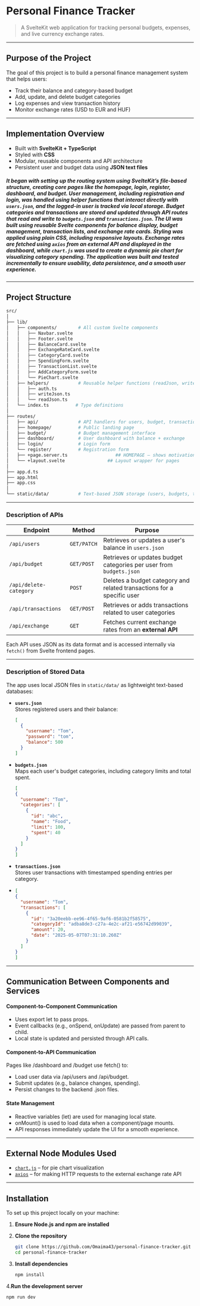 # Personal Finance Tracker

> A SvelteKit web application for tracking personal budgets, expenses, and live currency exchange rates.

---

## Purpose of the Project

The goal of this project is to build a personal finance management system that helps users:

- Track their balance and category-based budget
- Add, update, and delete budget categories
- Log expenses and view transaction history
- Monitor exchange rates (USD to EUR and HUF)


---

## Implementation Overview

- Built with **SvelteKit + TypeScript**
- Styled with **CSS**
- Modular, reusable components and API architecture
- Persistent user and budget data using **JSON text files**

#####  It began with setting up the routing system using SvelteKit’s file-based structure, creating core pages like the homepage, login, register, dashboard, and budget. User management, including registration and login, was handled using helper functions that interact directly with `users.json`, and the logged-in user is tracked via local storage. Budget categories and transactions are stored and updated through API routes that read and write to `budgets.json` and `transactions.json`. The UI was built using reusable Svelte components for balance display, budget management, transaction lists, and exchange rate cards. Styling was applied using plain CSS, including responsive layouts. Exchange rates are fetched using `axios` from an external API and displayed in the dashboard, while `chart.js` was used to create a dynamic pie chart for visualizing category spending. The application was built and tested incrementally to ensure usability, data persistence, and a smooth user experience.


---

## Project Structure

```bash
src/
│
├── lib/
│   ├── components/        # All custom Svelte components                 
│   │   ├── Navbar.svelte            
│   │   ├── Footer.svelte             
│   │   ├── BalanceCard.svelte  
│   │   ├── ExchangeRateCard.svelte      
│   │   ├── CategoryCard.svelte        
│   │   ├── SpendingForm.svelte           
│   │   ├── TransactionList.svelte          
│   │   ├── AddCategoryForm.svelte          
│   │   └── PieChart.svelte           
│   ├── helpers/           # Reusable helper functions (readJson, writeJson, auth)           
│   │   ├── auth.ts          
│   │   ├── writeJson.ts          
│   │   └── readJson.ts     
│   └── index.ts          # Type definitions
│
├── routes/
│   ├── api/               # API handlers for users, budget, transactions, etc.
│   ├── homepage/          # Public landing page
│   ├── budget/            # Budget management interface
│   ├── dashboard/         # User dashboard with balance + exchange
│   ├── login/             # Login form
│   └── register/          # Registration form
│   ├── +page.server.ts                  ## HOMEPAGE – shows motivational quote
│   └── +layout.svelte                ## Layout wrapper for pages
│
├── app.d.ts                          
├── app.html                          
├── app.css                         
│
└── static/data/           # Text-based JSON storage (users, budgets, transactions)

```
---

###  Description of APIs



| Endpoint               | Method     | Purpose                                                                 |
|------------------------|------------|-------------------------------------------------------------------------|
| `/api/users`           | `GET/PATCH`| Retrieves or updates a user's balance in `users.json`                  |
| `/api/budget`          | `GET/POST` | Retrieves or updates budget categories per user from `budgets.json`    |
| `/api/delete-category` | `POST`     | Deletes a budget category and related transactions for a specific user |
| `/api/transactions`    | `GET/POST` | Retrieves or adds transactions related to user categories              |
| `/api/exchange`        | `GET`      | Fetches current exchange rates from an **external API**                |

Each API uses JSON as its data format and is accessed internally via `fetch()` from Svelte frontend pages.

---

###  Description of Stored Data

The app uses local JSON files in `static/data/` as lightweight text-based databases:

- **`users.json`**  
  Stores registered users and their balance:
  ```json
  [
    {
      "username": "Tom",
      "password": "tom",
      "balance": 500
    }
  ]

- **`budgets.json`**  
  Maps each user's budget categories, including category limits and total spent.
  ```json
  [
  {
    "username": "Tom",
    "categories": [
      {
        "id": "abc",
        "name": "Food",
        "limit": 100,
        "spent": 40
      }
    ]
  }
  ]
- **`transactions.json`**  
  Stores user transactions with timestamped spending entries per category.
- ```json
  [
  {
    "username": "Tom",
    "transactions": [
      {
        "id": "3a20eebb-ee96-4f65-9af6-0581b2f58575",
        "categoryId": "adba8de3-c27a-4e2c-af21-e56742d99039",
        "amount": 20,
        "date": "2025-05-07T07:31:10.260Z"
      }
    ]
  }
  ]
---
## Communication Between Components and Services

#### Component-to-Component Communication
- Uses export let to pass props.
- Event callbacks (e.g., onSpend, onUpdate) are passed from parent to child.
- Local state is updated and persisted through API calls.

#### Component-to-API Communication
Pages like /dashboard and /budget use fetch() to:

- Load user data via /api/users and /api/budget.
- Submit updates (e.g., balance changes, spending).
- Persist changes to the backend .json files.

#### State Management
- Reactive variables (let) are used for managing local state.
- onMount() is used to load data when a component/page mounts.
- API responses immediately update the UI for a smooth experience.

---

##  External Node Modules Used

- [`chart.js`](https://www.npmjs.com/package/chart.js) – for pie chart visualization
- [`axios`](https://www.npmjs.com/package/axios) – for making HTTP requests to the external exchange rate API
---
## Installation

To set up this project locally on your machine:

1. **Ensure Node.js and npm are installed**

2. **Clone the repository**

   ```bash
   git clone https://github.com/Omaima43/personal-finance-tracker.git
   cd personal-finance-tracker
3. **Install dependencies**

   ```bash
   npm install
   
4.**Run the development server**

   ```bash
  npm run dev

